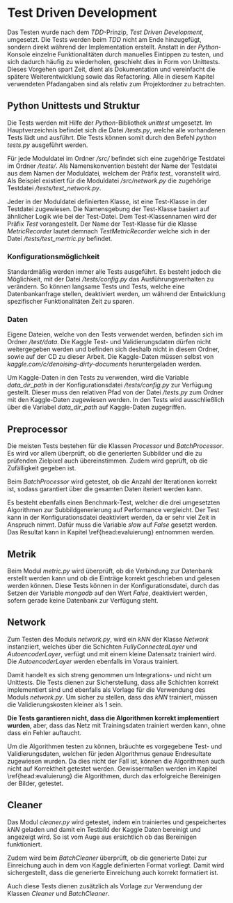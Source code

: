 # Test Driven Development

Das Testen wurde nach dem *TDD*-Prinzip, *Test Driven Development*, umgesetzt. Die Tests werden beim *TDD* nicht am Ende hinzugefügt, sondern direkt während der Implementation erstellt. Anstatt in der *Python*-Konsole einzelne Funktionalitäten durch manuelles Eintippen zu testen, und sich dadurch häufig zu wiederholen, geschieht dies in Form von Unittests. Dieses Vorgehen spart Zeit, dient als Dokumentation und vereinfacht die spätere Weiterentwicklung sowie das Refactoring. Alle in diesem Kapitel verwendeten Pfadangaben sind als relativ zum Projektordner zu betrachten.

## Python Unittests und Struktur

Die Tests werden mit Hilfe der *Python*-Bibliothek *unittest* umgesetzt. Im Hauptverzeichnis befindet sich die Datei */tests.py*, welche alle vorhandenen Tests lädt und ausführt. Die Tests können somit durch den Befehl *python tests.py* ausgeführt werden.

Für jede Moduldatei im Ordner */src/* befindet sich eine zugehörige Testdatei im Ordner */tests/*. Als Namenskonvention besteht der Name der Testdatei aus dem Namen der Moduldatei, welchem der Präfix *test\_* voranstellt wird. Als Beispiel existiert für die Moduldatei */src/network.py* die zugehörige Testdatei */tests/test_network.py*.

Jeder in der Moduldatei definierten Klasse, ist eine Test-Klasse in der Testdatei zugewiesen. Die Namensgebung der Test-Klasse basiert auf ähnlicher Logik wie bei der Test-Datei. Dem Test-Klassennamen wird der Präfix *Test* vorangestellt. Der Name der Test-Klasse für die Klasse *MetricRecorder* lautet demnach *TestMetricRecorder* welche sich in der Datei */tests/test_mertric.py* befindet.

### Konfigurationsmöglichkeit

Standardmäßig werden immer alle Tests ausgeführt. Es besteht jedoch die Möglichkeit, mit der Datei */tests/config.py* das Ausführungsverhalten zu verändern. So können langsame Tests und Tests, welche eine Datenbankanfrage stellen, deaktiviert werden, um während der Entwicklung spezifischer Funktionalitäten Zeit zu sparen.

### Daten

Eigene Dateien, welche von den Tests verwendet werden, befinden sich im Ordner */test/data*. Die Kaggle Test- und Validierungsdaten dürfen nicht weitergegeben werden und befinden sich deshalb nicht in diesem Ordner, sowie auf der CD zu dieser Arbeit. Die Kaggle-Daten müssen selbst von *kaggle.com/c/denoising-dirty-documents* heruntergeladen werden.

Um Kaggle-Daten in den Tests zu verwenden, wird die Variable *data_dir_path* in der Konfigurationsdatei */tests/config.py* zur Verfügung gestellt. Dieser muss den relativen Pfad von der Datei */tests.py* zum Ordner mit den Kaggle-Daten zugewiesen werden. In den Tests wird ausschließlich über die Variabel *data_dir_path* auf Kaggle-Daten zugegriffen.

## Preprocessor

Die meisten Tests bestehen für die Klassen *Processor* und *BatchProcessor*. Es wird vor allem überprüft, ob die generierten Subbilder und die zu prüfenden Zielpixel auch übereinstimmen. Zudem wird geprüft, ob die Zufälligkeit gegeben ist.

Beim *BatchProcessor* wird getestet, ob die Anzahl der Iterationen korrekt ist, sodass garantiert über die gesamten Daten iteriert werden kann.

Es besteht ebenfalls einen Benchmark-Test, welcher die drei umgesetzten Algorithmen zur Subbildgenerierung auf Performance vergleicht. Der Test kann in der Konfigurationsdatei deaktiviert werden, da er sehr viel Zeit in Anspruch nimmt. Dafür muss die Variable *slow* auf *False* gesetzt werden. Das Resultat kann in Kapitel \ref{head:evaluierung} entnommen werden.

## Metrik

Beim Modul *metric.py* wird überprüft, ob die Verbindung zur Datenbank erstellt werden kann und ob die Einträge korrekt geschrieben und gelesen werden können. Diese Tests können in der Konfigurationsdatei, durch das Setzen der Variable *mongodb* auf den Wert *False*, deaktiviert werden, sofern gerade keine Datenbank zur Verfügung steht.

## Network

Zum Testen des Moduls *network.py*, wird ein *kNN* der Klasse *Network* instanziiert, welches über die Schichten *FullyConnectedLayer* und *AutoencoderLayer*, verfügt und mit einem kleine Datensatz trainiert wird. Die *AutoencoderLayer* werden ebenfalls im Voraus trainiert.

Damit handelt es sich streng genommen um Integrations- und nicht um Unittests. Die Tests dienen zur Sicherstellung, dass alle Schichten korrekt implementiert sind und ebenfalls als Vorlage für die Verwendung des Moduls *network.py*. Um sicher zu stellen, dass das *kNN* trainiert, müssen die Validierungskosten kleiner als 1 sein.

**Die Tests garantieren nicht, dass die Algorithmen korrekt implementiert wurden**, aber, dass das Netz mit Trainingsdaten trainiert werden kann, ohne dass ein Fehler auftaucht.

Um die Algorithmen testen zu können, bräuchte es vorgegebene Test- und Validierungsdaten, welchen für jeden Algorithmus genaue Endresultate zugewiesen wurden. Da dies nicht der Fall ist, können die Algorithmen auch nicht auf Korrektheit getestet werden. Gewissermaßen werden im Kapitel \ref{head:evaluierung} die Algorithmen, durch das erfolgreiche Bereinigen der Bilder, getestet.

## Cleaner

Das Modul *cleaner.py* wird getestet, indem ein trainiertes und gespeichertes *kNN* geladen und damit ein Testbild der Kaggle Daten bereinigt und angezeigt wird. So ist vom Auge aus ersichtlich ob das Bereinigen funktioniert.

Zudem wird beim *BatchCleaner* überprüft, ob die generierte Datei zur Einreichung auch in dem von Kaggle definierten Format vorliegt. Damit wird sichergestellt, dass die generierte Einreichung auch korrekt formatiert ist.

Auch diese Tests dienen zusätzlich als Vorlage zur Verwendung der Klassen *Cleaner* und *BatchCleaner*.
